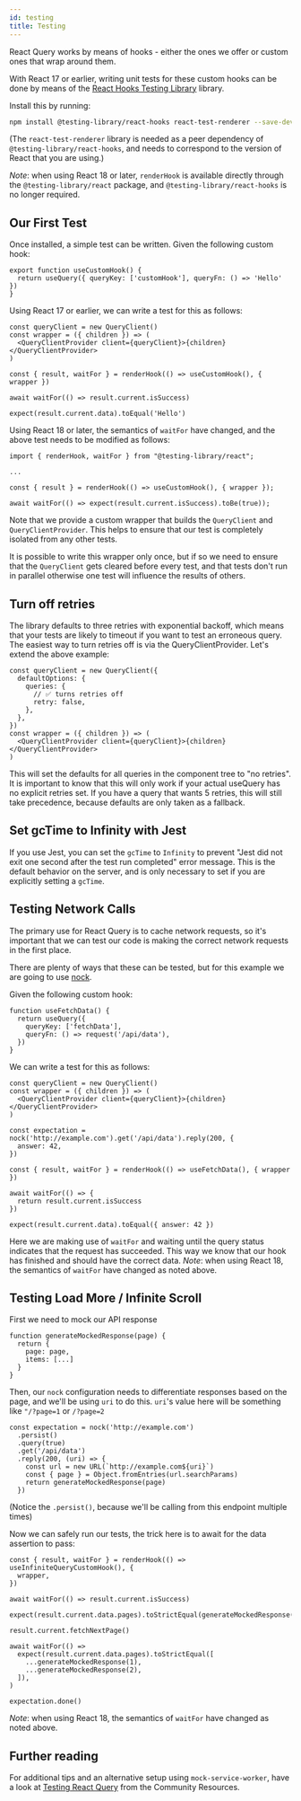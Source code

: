 ```yaml
---
id: testing
title: Testing
---
```


React Query works by means of hooks - either the ones we offer or custom ones that wrap around them.

With React 17 or earlier, writing unit tests for these custom hooks can be done by means of the [React Hooks Testing Library](https://react-hooks-testing-library.com/) library.

Install this by running:

```sh
npm install @testing-library/react-hooks react-test-renderer --save-dev
```

(The `react-test-renderer` library is needed as a peer dependency of `@testing-library/react-hooks`, and needs to correspond to the version of React that you are using.)

_Note_: when using React 18 or later, `renderHook` is available directly through the `@testing-library/react` package, and `@testing-library/react-hooks` is no longer required.

## Our First Test

Once installed, a simple test can be written. Given the following custom hook:

```tsx
export function useCustomHook() {
  return useQuery({ queryKey: ['customHook'], queryFn: () => 'Hello' })
}
```

Using React 17 or earlier, we can write a test for this as follows:

```tsx
const queryClient = new QueryClient()
const wrapper = ({ children }) => (
  <QueryClientProvider client={queryClient}>{children}</QueryClientProvider>
)

const { result, waitFor } = renderHook(() => useCustomHook(), { wrapper })

await waitFor(() => result.current.isSuccess)

expect(result.current.data).toEqual('Hello')
```

Using React 18 or later, the semantics of `waitFor` have changed, and the above test needs to be modified as follows:

```tsx
import { renderHook, waitFor } from "@testing-library/react";

...

const { result } = renderHook(() => useCustomHook(), { wrapper });

await waitFor(() => expect(result.current.isSuccess).toBe(true));
```

Note that we provide a custom wrapper that builds the `QueryClient` and `QueryClientProvider`. This helps to ensure that our test is completely isolated from any other tests.

It is possible to write this wrapper only once, but if so we need to ensure that the `QueryClient` gets cleared before every test, and that tests don't run in parallel otherwise one test will influence the results of others.

## Turn off retries

The library defaults to three retries with exponential backoff, which means that your tests are likely to timeout if you want to test an erroneous query. The easiest way to turn retries off is via the QueryClientProvider. Let's extend the above example:

```tsx
const queryClient = new QueryClient({
  defaultOptions: {
    queries: {
      // ✅ turns retries off
      retry: false,
    },
  },
})
const wrapper = ({ children }) => (
  <QueryClientProvider client={queryClient}>{children}</QueryClientProvider>
)
```

This will set the defaults for all queries in the component tree to "no retries". It is important to know that this will only work if your actual useQuery has no explicit retries set. If you have a query that wants 5 retries, this will still take precedence, because defaults are only taken as a fallback.

## Set gcTime to Infinity with Jest

If you use Jest, you can set the `gcTime` to `Infinity` to prevent "Jest did not exit one second after the test run completed" error message. This is the default behavior on the server, and is only necessary to set if you are explicitly setting a `gcTime`.

## Testing Network Calls

The primary use for React Query is to cache network requests, so it's important that we can test our code is making the correct network requests in the first place.

There are plenty of ways that these can be tested, but for this example we are going to use [nock](https://www.npmjs.com/package/nock).

Given the following custom hook:

```tsx
function useFetchData() {
  return useQuery({
    queryKey: ['fetchData'],
    queryFn: () => request('/api/data'),
  })
}
```

We can write a test for this as follows:

```tsx
const queryClient = new QueryClient()
const wrapper = ({ children }) => (
  <QueryClientProvider client={queryClient}>{children}</QueryClientProvider>
)

const expectation = nock('http://example.com').get('/api/data').reply(200, {
  answer: 42,
})

const { result, waitFor } = renderHook(() => useFetchData(), { wrapper })

await waitFor(() => {
  return result.current.isSuccess
})

expect(result.current.data).toEqual({ answer: 42 })
```

Here we are making use of `waitFor` and waiting until the query status indicates that the request has succeeded. This way we know that our hook has finished and should have the correct data. _Note_: when using React 18, the semantics of `waitFor` have changed as noted above.

## Testing Load More / Infinite Scroll

First we need to mock our API response

```tsx
function generateMockedResponse(page) {
  return {
    page: page,
    items: [...]
  }
}
```

Then, our `nock` configuration needs to differentiate responses based on the page, and we'll be using `uri` to do this.
`uri`'s value here will be something like `"/?page=1` or `/?page=2`

```tsx
const expectation = nock('http://example.com')
  .persist()
  .query(true)
  .get('/api/data')
  .reply(200, (uri) => {
    const url = new URL(`http://example.com${uri}`)
    const { page } = Object.fromEntries(url.searchParams)
    return generateMockedResponse(page)
  })
```

(Notice the `.persist()`, because we'll be calling from this endpoint multiple times)

Now we can safely run our tests, the trick here is to await for the data assertion to pass:

```tsx
const { result, waitFor } = renderHook(() => useInfiniteQueryCustomHook(), {
  wrapper,
})

await waitFor(() => result.current.isSuccess)

expect(result.current.data.pages).toStrictEqual(generateMockedResponse(1))

result.current.fetchNextPage()

await waitFor(() =>
  expect(result.current.data.pages).toStrictEqual([
    ...generateMockedResponse(1),
    ...generateMockedResponse(2),
  ]),
)

expectation.done()
```

_Note_: when using React 18, the semantics of `waitFor` have changed as noted above.

## Further reading

For additional tips and an alternative setup using `mock-service-worker`, have a look at [Testing React Query](../tkdodos-blog#5-testing-react-query) from
the Community Resources.
